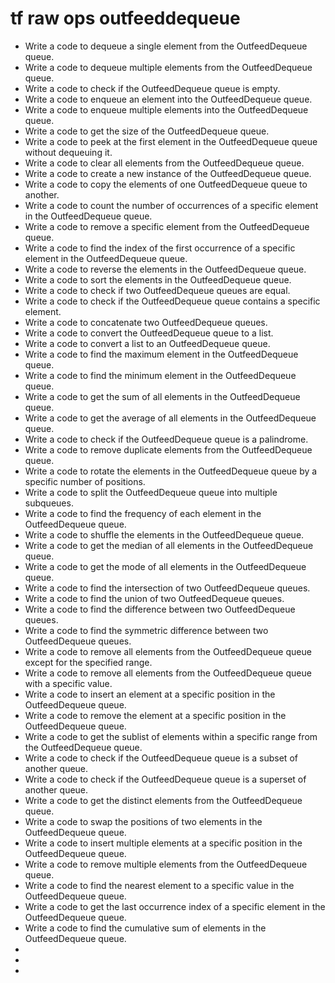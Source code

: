 # tf raw ops outfeeddequeue

- Write a code to dequeue a single element from the OutfeedDequeue queue.
- Write a code to dequeue multiple elements from the OutfeedDequeue queue.
- Write a code to check if the OutfeedDequeue queue is empty.
- Write a code to enqueue an element into the OutfeedDequeue queue.
- Write a code to enqueue multiple elements into the OutfeedDequeue queue.
- Write a code to get the size of the OutfeedDequeue queue.
- Write a code to peek at the first element in the OutfeedDequeue queue without dequeuing it.
- Write a code to clear all elements from the OutfeedDequeue queue.
- Write a code to create a new instance of the OutfeedDequeue queue.
- Write a code to copy the elements of one OutfeedDequeue queue to another.
- Write a code to count the number of occurrences of a specific element in the OutfeedDequeue queue.
- Write a code to remove a specific element from the OutfeedDequeue queue.
- Write a code to find the index of the first occurrence of a specific element in the OutfeedDequeue queue.
- Write a code to reverse the elements in the OutfeedDequeue queue.
- Write a code to sort the elements in the OutfeedDequeue queue.
- Write a code to check if two OutfeedDequeue queues are equal.
- Write a code to check if the OutfeedDequeue queue contains a specific element.
- Write a code to concatenate two OutfeedDequeue queues.
- Write a code to convert the OutfeedDequeue queue to a list.
- Write a code to convert a list to an OutfeedDequeue queue.
- Write a code to find the maximum element in the OutfeedDequeue queue.
- Write a code to find the minimum element in the OutfeedDequeue queue.
- Write a code to get the sum of all elements in the OutfeedDequeue queue.
- Write a code to get the average of all elements in the OutfeedDequeue queue.
- Write a code to check if the OutfeedDequeue queue is a palindrome.
- Write a code to remove duplicate elements from the OutfeedDequeue queue.
- Write a code to rotate the elements in the OutfeedDequeue queue by a specific number of positions.
- Write a code to split the OutfeedDequeue queue into multiple subqueues.
- Write a code to find the frequency of each element in the OutfeedDequeue queue.
- Write a code to shuffle the elements in the OutfeedDequeue queue.
- Write a code to get the median of all elements in the OutfeedDequeue queue.
- Write a code to get the mode of all elements in the OutfeedDequeue queue.
- Write a code to find the intersection of two OutfeedDequeue queues.
- Write a code to find the union of two OutfeedDequeue queues.
- Write a code to find the difference between two OutfeedDequeue queues.
- Write a code to find the symmetric difference between two OutfeedDequeue queues.
- Write a code to remove all elements from the OutfeedDequeue queue except for the specified range.
- Write a code to remove all elements from the OutfeedDequeue queue with a specific value.
- Write a code to insert an element at a specific position in the OutfeedDequeue queue.
- Write a code to remove the element at a specific position in the OutfeedDequeue queue.
- Write a code to get the sublist of elements within a specific range from the OutfeedDequeue queue.
- Write a code to check if the OutfeedDequeue queue is a subset of another queue.
- Write a code to check if the OutfeedDequeue queue is a superset of another queue.
- Write a code to get the distinct elements from the OutfeedDequeue queue.
- Write a code to swap the positions of two elements in the OutfeedDequeue queue.
- Write a code to insert multiple elements at a specific position in the OutfeedDequeue queue.
- Write a code to remove multiple elements from the OutfeedDequeue queue.
- Write a code to find the nearest element to a specific value in the OutfeedDequeue queue.
- Write a code to get the last occurrence index of a specific element in the OutfeedDequeue queue.
- Write a code to find the cumulative sum of elements in the OutfeedDequeue queue.
- 
- 
- 